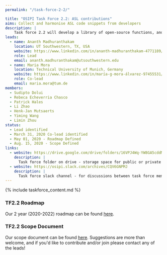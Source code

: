 ```yaml
---
permalink: "/task-force-2-2/"

title: "OSIPI Task Force 2.2: ASL contributions"
aims: Collect and harmonise ASL code snippets from developers
description: |
    Task force 2.2 will develop a library of open-source functions, and scripts for ASL perfusion imaging analysis. This is aimed at developers of ASL perfusion methods looking for specific functionality or development templates, or who want to share their own in-house developments with others. Contributions will be sourced from the community, and include individual functions and scripts in various programming languages. Task force 2.2 will organise these in a coherent and well-documented library structure as defined by task force 2.1, then identify and develop any missing functionality. Note that an inventory of full pipelines are in TF1.1.
leads:
  - name: Ananth Madhuranthakam
    location: UT Southwestern, TX, USA
    website: https://www.linkedin.com/in/ananth-madhuranthakam-4771189/
    role: Lead
    email: ananth.madhuranthakam@utsouthwestern.edu
  - name: Maria Mora
    location: Technical University of Munich, Germany
    website: https://www.linkedin.com/in/maría-g-mora-álvarez-97455531/
    role: Co-lead
    email: maria.mora@tum.de
members:
  - Sudipto Dolui
  - Rebeca Echeverria Chasco
  - Patrick Hales
  - Li Zhao
  - Henk-Jan Mutsaerts
  - Yiming Wang
  - Limin Zhou
status:
  - Lead identified
  - March 31, 2020 Co-lead identified
  - May 01, 2020 - Roadmap Defined
  - Aug. 15, 2020 - Scope Defined
links:
  - website: https://drive.google.com/drive/folders/16VPJ4Wq-YW8GA5cddMpKgWKs4Ua5dPEV
    description: |
      Task force folder on drive - storage space for public or private documents developed by the task force.
  - website: https://osipi.slack.com/archives/CQV6GNPMJ
    description: |
      Task force slack channel - for discussions between task force members.
---
```


{% include taskforce_content.md %}
<!--- Please include your task force contents below, free formatting -->
### TF2.2 Roadmap
Our 2 year (2020-2022) roadmap can be found [here](https://docs.google.com/document/d/1TXWPi6hiTA3bSQu0PbbNjnlNoVClik53Psp3QkVtvww/edit).

### TF2.2 Scope Document
Our scope document can be found [here](https://docs.google.com/document/d/1ioVbJKTfeoIGwCYcq6IsWwl9o_W4wRfeSFHXo6msCQQ/edit#heading=h.xh5k7d7orbcg). Suggestions are more than welcome, and if you'd like to contribute and/or join please contact any of the leads!



